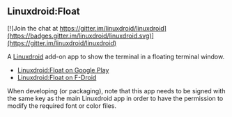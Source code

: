 Linuxdroid:Float
------------
[![Join the chat at https://gitter.im/linuxdroid/linuxdroid](https://badges.gitter.im/linuxdroid/linuxdroid.svg)](https://gitter.im/linuxdroid/linuxdroid)

A [Linuxdroid](https://linuxdroid.app/) add-on app to show the terminal in a floating terminal window.

- [Linuxdroid:Float on Google Play](https://play.google.com/store/apps/details?id=com.linuxdroid.window)
- [Linuxdroid:Float on F-Droid](https://f-droid.org/packages/com.linuxdroid.window)

When developing (or packaging), note that this app needs to be signed with the same key as the main Linuxdroid app in order to have the permission to modify the required font or color files.
